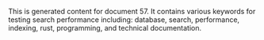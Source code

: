 This is generated content for document 57. It contains various keywords for testing search performance including: database, search, performance, indexing, rust, programming, and technical documentation.